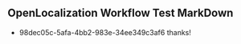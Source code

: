 ## OpenLocalization Workflow Test MarkDown
* 98dec05c-5afa-4bb2-983e-34ee349c3af6 thanks!

<!--HONumber=Aug16_HO3-->


